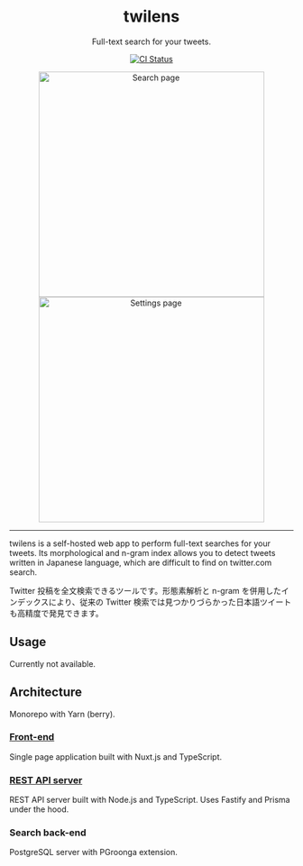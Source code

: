 <h1 align="center">
  twilens
</h1>

<p align="center">
  Full-text search for your tweets.
</p>

<p align="center">
  <a href="https://github.com/ciffelia/twilens/actions?query=workflow%3ACI+branch%3Amaster"><img src="https://github.com/ciffelia/twilens/workflows/CI/badge.svg?branch=master" alt="CI Status"></a>
</p>

<p align="center">
  <img src="https://user-images.githubusercontent.com/15273128/118421000-1d53a680-b6fb-11eb-878f-28d02d143410.png" alt="Search page" width="400" />
  <img src="https://user-images.githubusercontent.com/15273128/118421009-217fc400-b6fb-11eb-9b79-c59be706b7eb.png" alt="Settings page" width="400" />
</p>

---

twilens is a self-hosted web app to perform full-text searches for your tweets. Its morphological and n-gram index allows you to detect tweets written in Japanese language, which are difficult to find on twitter.com search.

Twitter 投稿を全文検索できるツールです。形態素解析と n-gram を併用したインデックスにより、従来の Twitter 検索では見つかりづらかった日本語ツイートも高精度で発見できます。

## Usage

Currently not available.

## Architecture

Monorepo with Yarn (berry).

### [Front-end](packages/web)

Single page application built with Nuxt.js and TypeScript.

### [REST API server](packages/api)

REST API server built with Node.js and TypeScript. Uses Fastify and Prisma under the hood.

### Search back-end

PostgreSQL server with PGroonga extension.
